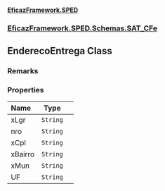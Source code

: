#### [EficazFramework.SPED](EficazFrameworkSPED.md 'EficazFramework SPED')
### [EficazFramework.SPED.Schemas.SAT_CFe](EficazFramework.SPED.Schemas.SAT_CFe.md 'EficazFramework.SPED.Schemas.SAT_CFe')

## EnderecoEntrega Class

### Remarks
### Properties

| Name | Type | |
| :--- | :---: | :--- |
| xLgr | `String` |  |
| nro | `String` |  |
| xCpl | `String` |  |
| xBairro | `String` |  |
| xMun | `String` |  |
| UF | `String` |  |
